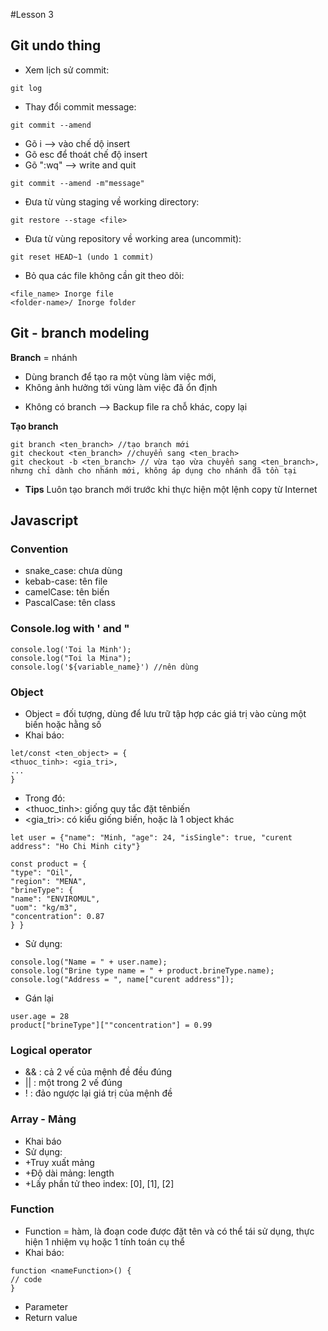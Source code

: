 #Lesson 3

## **Git** undo thing
- Xem lịch sử commit:
```
git log
```
- Thay đổi commit message:
```
git commit --amend
```
* Gõ i --> vào chế dộ insert
* Gõ esc để thoát chế độ insert
* Gõ ":wq" --> write and quit
```
git commit --amend -m"message"
```
- Đưa từ vùng staging về working directory:
```
git restore --stage <file>
```
- Đưa từ vùng repository về working area (uncommit):
```
git reset HEAD~1 (undo 1 commit)
```
- Bỏ qua các file không cần git theo dõi:
```
<file_name> Inorge file
<folder-name>/ Inorge folder
```

## Git - branch modeling
**Branch** = nhánh
* Dùng branch để tạo ra một vùng làm việc mới, 
* Không ảnh hưởng tới vùng làm việc đã ổn định
- Không có branch --> Backup file ra chỗ khác, copy lại

**Tạo branch**
```
git branch <ten_branch> //tạo branch mới
git checkout <ten_branch> //chuyển sang <ten_brach>
git checkout -b <ten_branch> // vừa tạo vừa chuyển sang <ten_branch>, nhưng chỉ dành cho nhánh mới, không áp dụng cho nhánh đã tồn tại
```
- **Tips** Luôn tạo branch mới trước khi thực hiện một lệnh copy từ Internet

## Javascript
### Convention
- snake_case: chưa dùng
- kebab-case: tên file
- camelCase: tên biến
- PascalCase: tên class

### Console.log with ' and "
```
console.log('Toi la Minh');
console.log("Toi la Mina");
console.log('${variable_name}') //nên dùng
```
### Object
- Object = đối tượng, dùng để lưu trữ tập hợp các giá trị vào cùng một biến hoặc hằng số
- Khai báo:
```
let/const <ten_object> = {
<thuoc_tinh>: <gia_tri>,
...
}
```
- Trong đó:
- <thuoc_tinh>: giống quy tắc đặt tênbiến
- <gia_tri>: có kiểu giống biến, hoặc là 1 object khác
```
let user = {"name": "Minh, "age": 24, "isSingle": true, "curent address": "Ho Chi Minh city"}

const product = {
"type": "Oil",
"region": "MENA",
"brineType": {
"name": "ENVIROMUL",
"uom": "kg/m3",
"concentration": 0.87
} }
```
- Sử dụng:
```
console.log("Name = " + user.name);
console.log("Brine type name = " + product.brineType.name);
console.log("Address = ", name["curent address"]);
```
- Gán lại
```
user.age = 28
product["brineType"][""concentration"] = 0.99
```
### Logical operator
- && : cả 2 vế của mệnh đề đều đúng
- || : một trong 2 vế đúng
- ! : đảo ngược lại giá trị của
mệnh đề

### Array - Mảng
- Khai báo
- Sử dụng:
- +Truy xuất mảng
- +Độ dài mảng: length
- +Lấy phần tử theo index: [0], [1], [2]

### Function
- Function = hàm, là đoạn code được đặt tên và có thể tái sử dụng, thực hiện 1 nhiệm vụ hoặc 1 tính toán cụ thể
- Khai báo:
```
function <nameFunction>() {
// code
}
```
- Parameter
- Return value